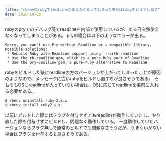 ```yaml
---
title: "rbenvのrubyでreadlineが使えなくなってしまった場合はrubyをビルドし直す"
date: 2016-10-05
---
```


rubyのpryでのデバッグ等でreadlineを内部で使用しているが、ある日突然使えなくなってしまうことがある。
pryの場合は以下のようなエラーが出る。

```
Sorry, you can't use Pry without Readline or a compatible library.
Possible solutions:
 * Rebuild Ruby with Readline support using `--with-readline`
 * Use the rb-readline gem, which is a pure-Ruby port of Readline
 * Use the pry-coolline gem, a pure-ruby alternative to Readline
```

rubyをビルドした後にreadlineの方のバージョンが上がってしまったことが原因のようなので、メッセージに従いrubyをビルドし直すのが良さそうである。
そもそもOSにreadlineが入っていない場合は、OSに応じてreadlineを事前に入れる必要がある。

```bash
$ rbenv uninstall ruby 2.x.x
$ rbenv install ruby2.x.x
```

以前にビルドした際にはフラグを付与せずともreadlineが動作していたし、やり直した際も付与せずにビルドし、問題なく動作している。
一度動作していたバージョンならフラグ無しで通常のビルドでも問題なさそうだが、うまくいかない場合はフラグを付与すると良さそうである。
